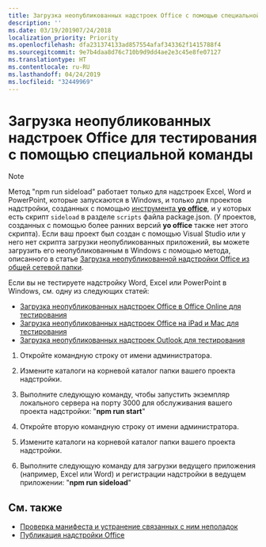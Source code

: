 ```yaml
---
title: Загрузка неопубликованных надстроек Office с помощью специальной команды
description: ''
ms.date: 03/19/201907/24/2018
localization_priority: Priority
ms.openlocfilehash: dfa231374133ad857554afaf343362f1415788f4
ms.sourcegitcommit: 9e7b4daa8d76c710b9d9dd4ae2e3c45e8fe07127
ms.translationtype: HT
ms.contentlocale: ru-RU
ms.lasthandoff: 04/24/2019
ms.locfileid: "32449969"
---
```

# <a name="sideload-office-add-ins-for-testing-using-the-sideload-command"></a>Загрузка неопубликованных надстроек Office для тестирования с помощью **специальной команды**
 >[!NOTE]
>Метод "npm run sideload" работает только для надстроек Excel, Word и PowerPoint, которые запускаются в Windows, и только для проектов надстройки, созданных с помощью [инструмента **yo office**](https://github.com/OfficeDev/generator-office), и у которых есть скрипт `sideload` в разделе `scripts` файла package.json. (У проектов, созданных с помощью более ранних версий **yo office** также нет этого скрипта). Если ваш проект был создан с помощью Visual Studio или у него нет скрипта загрузки неопубликованных приложений, вы можете загрузить его неопубликованным в Windows с помощью метода, описанного в статье [Загрузка неопубликованной надстройки Office из общей сетевой папки](create-a-network-shared-folder-catalog-for-task-pane-and-content-add-ins.md).
>
> Если вы не тестируете надстройку Word, Excel или PowerPoint в Windows, см. одну из следующих статей:
> 
> - [Загрузка неопубликованных надстроек Office в Office Online для тестирования](sideload-office-add-ins-for-testing.md)
> - [Загрузка неопубликованных надстроек Office на iPad и Mac для тестирования](sideload-an-office-add-in-on-ipad-and-mac.md)
> - [Загрузка неопубликованных надстроек Outlook для тестирования](/outlook/add-ins/sideload-outlook-add-ins-for-testing)

1. Откройте командную строку от имени администратора.

2. Измените каталоги на корневой каталог папки вашего проекта надстройки.

3. Выполните следующую команду, чтобы запустить экземпляр локального сервера на порту 3000 для обслуживания вашего проекта надстройки: "**npm run start**"

4. Откройте вторую командную строку от имени администратора.

5. Измените каталоги на корневой каталог папки вашего проекта надстройки.

6. Выполните следующую команду для загрузки ведущего приложения (например, Excel или Word) и регистрации надстройки в ведущем приложении: "**npm run sideload**"

## <a name="see-also"></a>См. также

- [Проверка манифеста и устранение связанных с ним неполадок](troubleshoot-manifest.md)
- [Публикация надстройки Office](../publish/publish.md)
